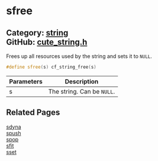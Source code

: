 [//]: # (This file is automatically generated by Cute Framework's docs parser.)
[//]: # (Do not edit this file by hand!)
[//]: # (See: https://github.com/RandyGaul/cute_framework/blob/master/samples/docs_parser.cpp)
[](../header.md ':include')

# sfree

Category: [string](/api_reference?id=string)  
GitHub: [cute_string.h](https://github.com/RandyGaul/cute_framework/blob/master/include/cute_string.h)  
---

Frees up all resources used by the string and sets it to `NULL`.

```cpp
#define sfree(s) cf_string_free(s)
```

Parameters | Description
--- | ---
s | The string. Can be `NULL`.

## Related Pages

[sdyna](/string/sdyna.md)  
[spush](/string/spush.md)  
[spop](/string/spop.md)  
[sfit](/string/sfit.md)  
[sset](/string/sset.md)  
